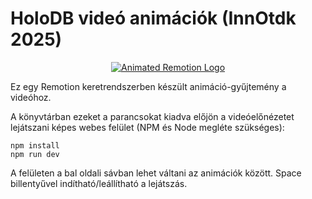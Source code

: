 # HoloDB videó animációk (InnOtdk 2025)

<p align="center">
  <a href="https://github.com/remotion-dev/logo">
    <picture>
      <source media="(prefers-color-scheme: dark)" srcset="https://github.com/remotion-dev/logo/raw/main/animated-logo-banner-dark.gif">
      <img alt="Animated Remotion Logo" src="https://github.com/remotion-dev/logo/raw/main/animated-logo-banner-light.gif">
    </picture>
  </a>
</p>

Ez egy Remotion keretrendszerben készült animáció-gyűjtemény a videóhoz.

A könyvtárban ezeket a parancsokat kiadva előjön a videóelőnézetet lejátszani képes webes felület (NPM és Node megléte szükséges):

```
npm install
npm run dev
```

A felületen a bal oldali sávban lehet váltani az animációk között. Space billentyűvel indítható/leállítható a lejátszás.
